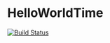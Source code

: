 # HelloWorldTime
[![Build Status](https://travis-ci.org/pamatixxx/HelloWorldTime.svg?branch=master)](https://github.com/pamatixxx/HelloWorldTime)
